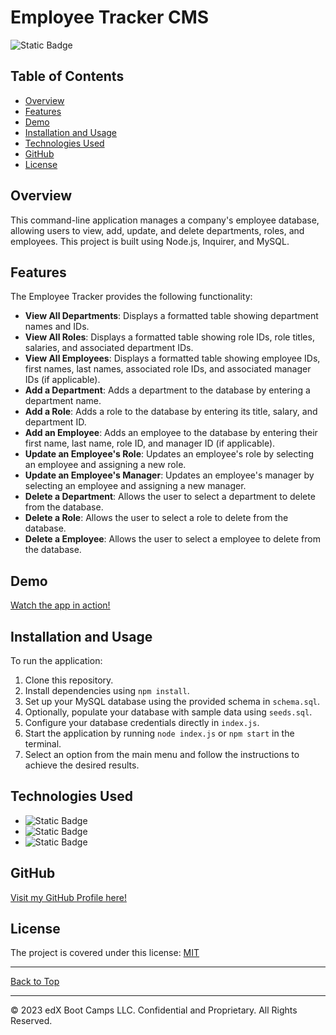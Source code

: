 <a name="top"></a>
# Employee Tracker CMS
![Static Badge](https://img.shields.io/badge/MIT-blue.svg?style=plastic)

## Table of Contents

- [Overview](#overview)
- [Features](#features)
- [Demo](#demo)
- [Installation and Usage](#installation-and-usage)
- [Technologies Used](#technologies-used)
- [GitHub](#github)
- [License](#license)

## Overview

This command-line application manages a company's employee database, allowing users to view, add, update, and delete departments, roles, and employees. This project is built using Node.js, Inquirer, and MySQL.

## Features

The Employee Tracker provides the following functionality:

- **View All Departments**: Displays a formatted table showing department names and IDs.
- **View All Roles**: Displays a formatted table showing role IDs, role titles, salaries, and associated department IDs.
- **View All Employees**: Displays a formatted table showing employee IDs, first names, last names, associated role IDs, and associated manager IDs (if applicable).
- **Add a Department**: Adds a department to the database by entering a department name.
- **Add a Role**: Adds a role to the database by entering its title, salary, and department ID.
- **Add an Employee**: Adds an employee to the database by entering their first name, last name, role ID, and manager ID (if applicable).
- **Update an Employee's Role**: Updates an employee's role by selecting an employee and assigning a new role.
- **Update an Employee's Manager**: Updates an employee's manager by selecting an employee and assigning a new manager.
- **Delete a Department**: Allows the user to select a department to delete from the database.
- **Delete a Role**: Allows the user to select a role to delete from the database.
- **Delete a Employee**: Allows the user to select a employee to delete from the database.

## Demo

[Watch the app in action!](./Assets/employee_tracker_cms_demo.webm)

## Installation and Usage

To run the application:

1. Clone this repository.
2. Install dependencies using `npm install`.
3. Set up your MySQL database using the provided schema in `schema.sql`.
4. Optionally, populate your database with sample data using `seeds.sql`.
5. Configure your database credentials directly in `index.js`.
6. Start the application by running `node index.js` or `npm start` in the terminal.
7. Select an option from the main menu and follow the instructions to achieve the desired results.

## Technologies Used

- ![Static Badge](https://img.shields.io/badge/Node.js-darkgreen.svg?style=plastic)
- ![Static Badge](https://img.shields.io/badge/Inquirer-purple.svg?style=plastic)
- ![Static Badge](https://img.shields.io/badge/MySQL-orange.svg?style=plastic)

## GitHub
[Visit my GitHub Profile here!](https://github.com/CYCBrian)

## License
The project is covered under this license:
[MIT](https://choosealicense.com/licenses/mit)

- - -
[Back to Top](#top)
- - -
© 2023 edX Boot Camps LLC. Confidential and Proprietary. All Rights Reserved.
